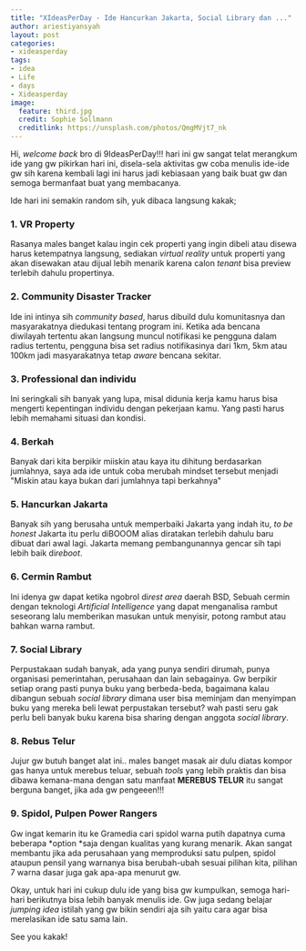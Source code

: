 ```yaml
---
title: "XIdeasPerDay - Ide Hancurkan Jakarta, Social Library dan ..."
author: ariestiyansyah
layout: post
categories:
- xideasperday
tags:
- idea
- Life
- days
- Xideasperday
image:
  feature: third.jpg
  credit: Sophie Sollmann
  creditlink: https://unsplash.com/photos/QmgMVjt7_nk
---
```


Hi, *welcome back* bro di 9IdeasPerDay!!! hari ini gw sangat telat merangkum ide yang gw pikirkan hari ini, disela-sela aktivitas gw coba menulis ide-ide gw sih karena kembali lagi ini harus jadi kebiasaan yang baik buat gw dan semoga bermanfaat buat yang membacanya.

Ide hari ini semakin random sih, yuk dibaca langsung kakak;

### 1. VR Property
Rasanya males banget kalau ingin cek properti yang ingin dibeli atau disewa harus ketempatnya langsung, sediakan *virtual reality* untuk properti yang akan disewakan atau dijual lebih menarik karena calon *tenant* bisa preview terlebih dahulu propertinya.

### 2. Community Disaster Tracker
Ide ini intinya sih *community based*, harus dibuild dulu komunitasnya dan masyarakatnya diedukasi tentang program ini. Ketika ada bencana diwilayah tertentu akan langsung muncul notifikasi ke pengguna dalam radius tertentu, pengguna bisa set radius notifikasinya dari 1km, 5km atau 100km jadi masyarakatnya tetap *aware* bencana sekitar.

### 3. Professional dan individu
Ini seringkali sih banyak yang lupa, misal didunia kerja kamu harus bisa mengerti kepentingan individu dengan pekerjaan kamu. Yang pasti harus lebih memahami situasi dan kondisi.

### 4. Berkah
Banyak dari kita berpikir miiskin atau kaya itu dihitung berdasarkan jumlahnya, saya ada ide untuk coba merubah mindset tersebut menjadi "Miskin atau kaya bukan dari jumlahnya tapi berkahnya"

### 5. Hancurkan Jakarta
Banyak sih yang berusaha untuk memperbaiki Jakarta yang indah itu, *to be honest* Jakarta itu perlu diBOOOM alias diratakan terlebih dahulu baru dibuat dari awal lagi. Jakarta memang pembangunannya gencar sih tapi lebih baik di*reboot*.

### 6. Cermin Rambut
Ini idenya gw dapat ketika ngobrol di*rest area* daerah BSD, Sebuah cermin dengan  teknologi *Artificial Intelligence* yang dapat menganalisa rambut seseorang lalu memberikan masukan untuk menyisir, potong rambut atau bahkan warna rambut.

### 7. Social Library
Perpustakaan sudah banyak, ada yang punya sendiri dirumah, punya organisasi pemerintahan, perusahaan dan lain sebagainya. Gw berpikir setiap orang pasti punya buku yang berbeda-beda, bagaimana kalau dibangun sebuah *social library* dimana user bisa meminjam dan menyimpan buku yang mereka beli lewat perpustakan tersebut? wah pasti seru gak perlu beli banyak buku karena bisa sharing dengan anggota *social library*.

### 8. Rebus Telur	
Jujur gw butuh banget alat ini.. males banget masak air dulu diatas kompor gas hanya untuk merebus teluar, sebuah *tools* yang lebih praktis dan bisa dibawa kemana-mana dengan satu manfaat **MEREBUS TELUR** itu sangat berguna banget, jika ada gw pengeeen!!!

### 9. Spidol, Pulpen Power Rangers
Gw ingat kemarin itu ke Gramedia cari spidol warna putih dapatnya cuma beberapa *option *saja dengan kualitas yang kurang menarik. Akan sangat membantu jika ada perusahaan yang memproduksi satu pulpen, spidol ataupun pensil yang warnanya bisa berubah-ubah sesuai pilihan kita, pilihan 7 warna dasar juga gak apa-apa menurut gw.

Okay, untuk hari ini cukup dulu ide yang bisa gw kumpulkan, semoga hari-hari berikutnya bisa lebih banyak menulis ide. Gw juga sedang belajar *jumping idea* istilah yang gw bikin sendiri aja sih yaitu cara agar bisa merelasikan ide satu sama lain.

See you kakak!